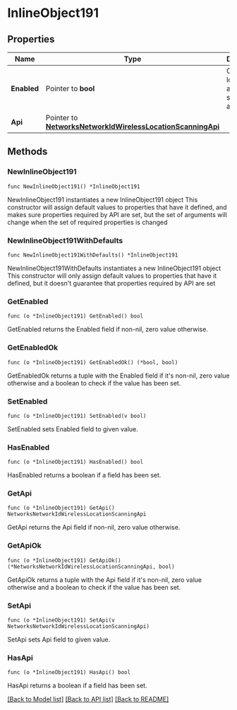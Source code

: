 # InlineObject191

## Properties

Name | Type | Description | Notes
------------ | ------------- | ------------- | -------------
**Enabled** | Pointer to **bool** | Collect location and scanning analytics | [optional] 
**Api** | Pointer to [**NetworksNetworkIdWirelessLocationScanningApi**](NetworksNetworkIdWirelessLocationScanningApi.md) |  | [optional] 

## Methods

### NewInlineObject191

`func NewInlineObject191() *InlineObject191`

NewInlineObject191 instantiates a new InlineObject191 object
This constructor will assign default values to properties that have it defined,
and makes sure properties required by API are set, but the set of arguments
will change when the set of required properties is changed

### NewInlineObject191WithDefaults

`func NewInlineObject191WithDefaults() *InlineObject191`

NewInlineObject191WithDefaults instantiates a new InlineObject191 object
This constructor will only assign default values to properties that have it defined,
but it doesn't guarantee that properties required by API are set

### GetEnabled

`func (o *InlineObject191) GetEnabled() bool`

GetEnabled returns the Enabled field if non-nil, zero value otherwise.

### GetEnabledOk

`func (o *InlineObject191) GetEnabledOk() (*bool, bool)`

GetEnabledOk returns a tuple with the Enabled field if it's non-nil, zero value otherwise
and a boolean to check if the value has been set.

### SetEnabled

`func (o *InlineObject191) SetEnabled(v bool)`

SetEnabled sets Enabled field to given value.

### HasEnabled

`func (o *InlineObject191) HasEnabled() bool`

HasEnabled returns a boolean if a field has been set.

### GetApi

`func (o *InlineObject191) GetApi() NetworksNetworkIdWirelessLocationScanningApi`

GetApi returns the Api field if non-nil, zero value otherwise.

### GetApiOk

`func (o *InlineObject191) GetApiOk() (*NetworksNetworkIdWirelessLocationScanningApi, bool)`

GetApiOk returns a tuple with the Api field if it's non-nil, zero value otherwise
and a boolean to check if the value has been set.

### SetApi

`func (o *InlineObject191) SetApi(v NetworksNetworkIdWirelessLocationScanningApi)`

SetApi sets Api field to given value.

### HasApi

`func (o *InlineObject191) HasApi() bool`

HasApi returns a boolean if a field has been set.


[[Back to Model list]](../README.md#documentation-for-models) [[Back to API list]](../README.md#documentation-for-api-endpoints) [[Back to README]](../README.md)


